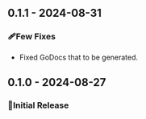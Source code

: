 ## 0.1.1 - 2024-08-31

### 🩹Few Fixes

- Fixed GoDocs that to be generated.

## 0.1.0 - 2024-08-27

### 🎉Initial Release
